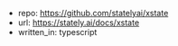 
- repo: https://github.com/statelyai/xstate
- url: https://stately.ai/docs/xstate
- written_in: typescript